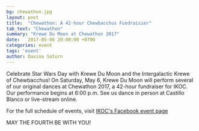 ```yaml
---
bg: chewathon.jpg
layout: post
title:  "Chewathon: A 42-hour Chewbacchus Fundraisier"
tab_text: "Chewathon"
summary: "Krewe Du Moon at Chewathon 2017"
date:   2017-05-06 20:00:00 +0700
categories: event
tags: 'event'
author: Davina Saturn
---
```


Celebrate Star Wars Day with Krewe Du Moon and the Intergalactic Krewe of Chewbacchus!
On Saturday, May 6, Krewe Du Moon will perform several of our original dances at Chewathon 2017, a 42-hour fundraiser for IKOC.
Our performance begins at 6:00 p.m. See us dance in person at Castillo Blanco or live-stream online.

For the full schedule of events, visit <a href="https://www.facebook.com/events/261632660948046/" target="_blank">IKOC's Facebook event page</a>

MAY THE FOURTH BE WITH YOU!

